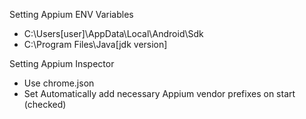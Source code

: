 Setting Appium ENV Variables
- C:\Users\[user]\AppData\Local\Android\Sdk
- C:\Program Files\Java\[jdk version]

Setting Appium Inspector 
- Use chrome.json
- Set Automatically add necessary Appium vendor prefixes on start (checked)
